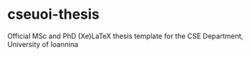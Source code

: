 # cseuoi-thesis
Official MSc and PhD (Xe)LaTeX thesis template for the CSE Department, University of Ioannina
